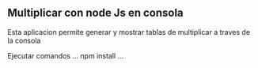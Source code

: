## Multiplicar con node Js en consola
Esta aplicacion permite generar y mostrar tablas de multiplicar a traves de la consola


Ejecutar comandos
...
npm install
...
